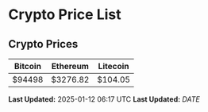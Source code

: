 # Crypto Price List

## Crypto Prices
| Bitcoin | Ethereum | Litecoin |
| ------- | -------- | -------- |
| $94498 | $3276.82 | $104.05 |
**Last Updated:** 2025-01-12 06:17 UTC
**Last Updated:** $DATE$

